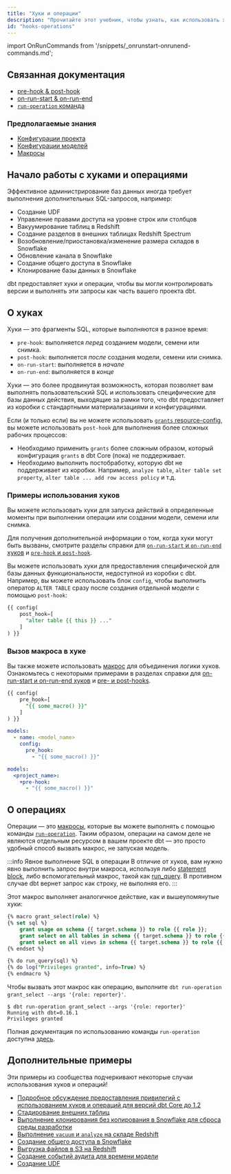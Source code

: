 ```yaml
---
title: "Хуки и операции"
description: "Прочитайте этот учебник, чтобы узнать, как использовать хуки и операции при разработке в dbt."
id: "hooks-operations"
---
```


import OnRunCommands from '/snippets/_onrunstart-onrunend-commands.md';

## Связанная документация
* [pre-hook & post-hook](/reference/resource-configs/pre-hook-post-hook)
* [on-run-start & on-run-end](/reference/project-configs/on-run-start-on-run-end)
* [`run-operation` команда](/reference/commands/run-operation)

### Предполагаемые знания
* [Конфигурации проекта](/reference/dbt_project.yml.md)
* [Конфигурации моделей](/reference/model-configs)
* [Макросы](/docs/build/jinja-macros#macros)

## Начало работы с хуками и операциями

Эффективное администрирование баз данных иногда требует выполнения дополнительных SQL-запросов, например:
- Создание UDF
- Управление правами доступа на уровне строк или столбцов
- Вакуумирование таблиц в Redshift
- Создание разделов в внешних таблицах Redshift Spectrum
- Возобновление/приостановка/изменение размера складов в Snowflake
- Обновление канала в Snowflake
- Создание общего доступа в Snowflake
- Клонирование базы данных в Snowflake

dbt предоставляет хуки и операции, чтобы вы могли контролировать версии и выполнять эти запросы как часть вашего проекта dbt.

## О хуках

Хуки — это фрагменты SQL, которые выполняются в разное время:
  * `pre-hook`: выполняется _перед_ созданием модели, семени или снимка.
  * `post-hook`: выполняется _после_ создания модели, семени или снимка.
  * `on-run-start`: выполняется в _начале_ <OnRunCommands/>
  * `on-run-end`: выполняется в _конце_ <OnRunCommands/>

Хуки — это более продвинутая возможность, которая позволяет вам выполнять пользовательский SQL и использовать специфические для базы данных действия, выходящие за рамки того, что dbt предоставляет из коробки с стандартными материализациями и конфигурациями.

Если (и только если) вы не можете использовать [`grants` resource-config](/reference/resource-configs/grants), вы можете использовать `post-hook` для выполнения более сложных рабочих процессов:

* Необходимо применить `grants` более сложным образом, который конфигурация `grants` в dbt Core (пока) не поддерживает.
* Необходимо выполнить постобработку, которую dbt не поддерживает из коробки. Например, `analyze table`, `alter table set property`, `alter table ... add row access policy` и т.д.

### Примеры использования хуков

Вы можете использовать хуки для запуска действий в определенные моменты при выполнении операции или создании модели, семени или снимка.

Для получения дополнительной информации о том, когда хуки могут быть вызваны, смотрите разделы справки для [`on-run-start` и `on-run-end` хуков](/reference/project-configs/on-run-start-on-run-end) и [`pre-hook` и `post-hook`](/reference/resource-configs/pre-hook-post-hook).

Вы можете использовать хуки для предоставления специфической для базы данных функциональности, недоступной из коробки с dbt. Например, вы можете использовать блок `config`, чтобы выполнить оператор `ALTER TABLE` сразу после создания отдельной модели с помощью `post-hook`:

<File name='models/<model_name>.sql'>

```sql
{{ config(
    post_hook=[
      "alter table {{ this }} ..."
    ]
) }}
```

</File>

### Вызов макроса в хуке

Вы также можете использовать [макрос](/docs/build/jinja-macros#macros) для объединения логики хуков. Ознакомьтесь с некоторыми примерами в разделах справки для [on-run-start и on-run-end хуков](/reference/project-configs/on-run-start-on-run-end) и [pre- и post-hooks](/reference/resource-configs/pre-hook-post-hook).

<File name='models/<model_name>.sql'>

```sql
{{ config(
    pre_hook=[
      "{{ some_macro() }}"
    ]
) }}
```

</File>

<File name='models/properties.yml'>

```yaml
models:
  - name: <model_name>
    config:
      pre_hook:
        - "{{ some_macro() }}"
```

</File>

<File name='dbt_project.yml'>

```yaml
models:
  <project_name>:
    +pre-hook:
      - "{{ some_macro() }}"
```

</File>

## О операциях

Операции — это [макросы](/docs/build/jinja-macros#macros), которые вы можете выполнять с помощью команды [`run-operation`](/reference/commands/run-operation). Таким образом, операции на самом деле не являются отдельным ресурсом в вашем проекте dbt — это просто удобный способ вызвать макрос, не запуская модель.

:::info Явное выполнение SQL в операции
В отличие от хуков, вам нужно явно выполнить запрос внутри макроса, используя либо [statement block](/reference/dbt-jinja-functions/statement-blocks), либо вспомогательный макрос, такой как [run_query](/reference/dbt-jinja-functions/run_query). В противном случае dbt вернет запрос как строку, не выполняя его.
:::

Этот макрос выполняет аналогичное действие, как и вышеупомянутые хуки:

<File name='macros/grant_select.sql'>

```sql
{% macro grant_select(role) %}
{% set sql %}
    grant usage on schema {{ target.schema }} to role {{ role }};
    grant select on all tables in schema {{ target.schema }} to role {{ role }};
    grant select on all views in schema {{ target.schema }} to role {{ role }};
{% endset %}

{% do run_query(sql) %}
{% do log("Privileges granted", info=True) %}
{% endmacro %}

```

</File>

Чтобы вызвать этот макрос как операцию, выполните `dbt run-operation grant_select --args '{role: reporter}'`.

```
$ dbt run-operation grant_select --args '{role: reporter}'
Running with dbt=0.16.1
Privileges granted

```

Полная документация по использованию команды `run-operation` доступна [здесь](/reference/commands/run-operation).

## Дополнительные примеры

Эти примеры из сообщества подчеркивают некоторые случаи использования хуков и операций!

* [Подробное обсуждение предоставления привилегий с использованием хуков и операций для версий dbt Core до 1.2](https://discourse.getdbt.com/t/the-exact-grant-statements-we-use-in-a-dbt-project/430)
* [Стадирование внешних таблиц](https://github.com/dbt-labs/dbt-external-tables)
* [Выполнение клонирования без копирования в Snowflake для сброса среды разработки](https://discourse.getdbt.com/t/creating-a-dev-environment-quickly-on-snowflake/1151/2)
* [Выполнение `vacuum` и `analyze` на складе Redshift](https://github.com/dbt-labs/redshift/tree/0.2.3/#redshift_maintenance_operation-source)
* [Создание общего доступа в Snowflake](https://discourse.getdbt.com/t/how-drizly-is-improving-collaboration-with-external-partners-using-dbt-snowflake-shares/1110)
* [Выгрузка файлов в S3 на Redshift](https://github.com/dbt-labs/redshift/tree/0.2.3/#unload_table-source)
* [Создание событий аудита для времени модели](https://github.com/dbt-labs/dbt-event-logging)
* [Создание UDF](https://discourse.getdbt.com/t/using-dbt-to-manage-user-defined-functions/18)